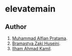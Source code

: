 # elevatemain

## Author

1. [Muhammad Alfian Pratama](https://github.com/alfianp613/).
2. [Bramastya Zaki Huseini](https://github.com/brzaa/).
3. [Ilham Ahmad Kamil](https://github.com/ilhamahmadkamil/).
